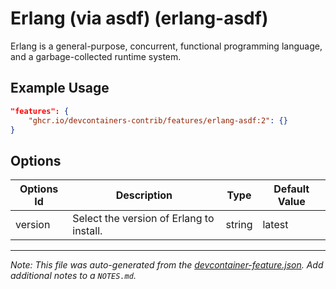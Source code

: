 

# Erlang (via asdf) (erlang-asdf)

Erlang is a general-purpose, concurrent, functional programming language, and a garbage-collected runtime system.

## Example Usage

```json
"features": {
    "ghcr.io/devcontainers-contrib/features/erlang-asdf:2": {}
}
```

## Options

| Options Id | Description | Type | Default Value |
|-----|-----|-----|-----|
| version | Select the version of Erlang to install. | string | latest |



---

_Note: This file was auto-generated from the [devcontainer-feature.json](https://github.com/devcontainers-contrib/features/blob/main/src/erlang-asdf/devcontainer-feature.json).  Add additional notes to a `NOTES.md`._

